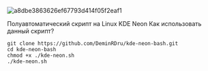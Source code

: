 ![a8dbe3863626ef67793d414f05f2eaf1](https://github.com/SiSpacer/linux/assets/140727457/78fa0c46-0e3e-4a65-b877-64ec0737cc01)

Полуавтоматический скрипт на Linux
KDE Neon
Как использовать данный скрипт?

    git clone https://github.com/DeminRDru/kde-neon-bash.git
    cd kde-neon-bash
    chmod +x ./kde-neon.sh
    ./kde-neon.sh
